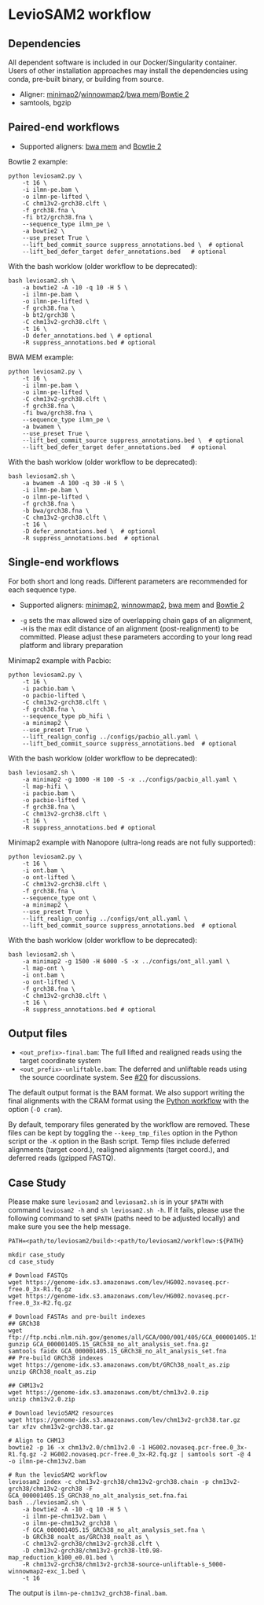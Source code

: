 # LevioSAM2 workflow

## Dependencies

All dependent software is included in our Docker/Singularity container.
Users of other installation approaches may install the dependencies using conda, pre-built binary, or building from source.

- Aligner: [minimap2](https://github.com/lh3/minimap2)/[winnowmap2](https://github.com/marbl/Winnowmap)/[bwa mem](https://github.com/lh3/bwa)/[Bowtie 2](http://bowtie-bio.sourceforge.net/bowtie2/manual.shtml)
- samtools, bgzip

## Paired-end workflows

- Supported aligners: [bwa mem](https://github.com/lh3/bwa) and [Bowtie 2](http://bowtie-bio.sourceforge.net/bowtie2/manual.shtml)

Bowtie 2 example:

```shell
python leviosam2.py \
    -t 16 \
    -i ilmn-pe.bam \
    -o ilmn-pe-lifted \
    -C chm13v2-grch38.clft \
    -f grch38.fna \
    -fi bt2/grch38.fna \
    --sequence_type ilmn_pe \
    -a bowtie2 \
    --use_preset True \
    --lift_bed_commit_source suppress_annotations.bed \  # optional
    --lift_bed_defer_target defer_annotations.bed   # optional
```

With the bash worklow (older workflow to be deprecated):

```shell
bash leviosam2.sh \
    -a bowtie2 -A -10 -q 10 -H 5 \
    -i ilmn-pe.bam \
    -o ilmn-pe-lifted \
    -f grch38.fna \
    -b bt2/grch38 \
    -C chm13v2-grch38.clft \
    -t 16 \
    -D defer_annotations.bed \ # optional
    -R suppress_annotations.bed # optional
```

BWA MEM example:

```shell
python leviosam2.py \
    -t 16 \
    -i ilmn-pe.bam \
    -o ilmn-pe-lifted \
    -C chm13v2-grch38.clft \
    -f grch38.fna \
    -fi bwa/grch38.fna \
    --sequence_type ilmn_pe \
    -a bwamem \
    --use_preset True \
    --lift_bed_commit_source suppress_annotations.bed \  # optional
    --lift_bed_defer_target defer_annotations.bed   # optional
```

With the bash worklow (older workflow to be deprecated):

```shell
bash leviosam2.sh \
    -a bwamem -A 100 -q 30 -H 5 \
    -i ilmn-pe.bam \
    -o ilmn-pe-lifted \
    -f grch38.fna \
    -b bwa/grch38.fna \
    -C chm13v2-grch38.clft \
    -t 16 \
    -D defer_annotations.bed \  # optional
    -R suppress_annotations.bed  # optional
```

## Single-end workflows

For both short and long reads. Different parameters are recommended for each sequence type.

- Supported aligners: [minimap2](https://github.com/lh3/minimap2), [winnowmap2](https://github.com/marbl/Winnowmap),
[bwa mem](https://github.com/lh3/bwa) and [Bowtie 2](http://bowtie-bio.sourceforge.net/bowtie2/manual.shtml) 

- `-g` sets the max allowed size of overlapping chain gaps of an alignment, `-H` is the max edit distance of an alignment (post-realignment) to be committed. Please adjust these parameters according to your long read platform and library preparation

Minimap2 example with Pacbio:

```shell
python leviosam2.py \
    -t 16 \
    -i pacbio.bam \
    -o pacbio-lifted \
    -C chm13v2-grch38.clft \
    -f grch38.fna \
    --sequence_type pb_hifi \
    -a minimap2 \
    --use_preset True \
    --lift_realign_config ../configs/pacbio_all.yaml \
    --lift_bed_commit_source suppress_annotations.bed  # optional
```

With the bash worklow (older workflow to be deprecated):

```shell
bash leviosam2.sh \
    -a minimap2 -g 1000 -H 100 -S -x ../configs/pacbio_all.yaml \
    -l map-hifi \
    -i pacbio.bam \
    -o pacbio-lifted \
    -f grch38.fna \
    -C chm13v2-grch38.clft \
    -t 16 \
    -R suppress_annotations.bed # optional
```

Minimap2 example with Nanopore (ultra-long reads are not fully supported):

```shell
python leviosam2.py \
    -t 16 \
    -i ont.bam \
    -o ont-lifted \
    -C chm13v2-grch38.clft \
    -f grch38.fna \
    --sequence_type ont \
    -a minimap2 \
    --use_preset True \
    --lift_realign_config ../configs/ont_all.yaml \
    --lift_bed_commit_source suppress_annotations.bed  # optional
```

With the bash worklow (older workflow to be deprecated):

```shell
bash leviosam2.sh \
    -a minimap2 -g 1500 -H 6000 -S -x ../configs/ont_all.yaml \
    -l map-ont \
    -i ont.bam \
    -o ont-lifted \
    -f grch38.fna \
    -C chm13v2-grch38.clft \
    -t 16 \
    -R suppress_annotations.bed # optional
```

## Output files

- `<out_prefix>-final.bam`: The full lifted and realigned reads using the target coordinate system
- `<out_prefix>-unliftable.bam`: The deferred and unliftable reads using the source coordinate system. See [#20](https://github.com/milkschen/leviosam2/issues/20) for discussions.

The default output format is the BAM format. We also support writing the final alignments with the CRAM format using the [Python workflow](leviosam2.py) with the option (`-O cram`).

By default, temporary files generated by the workflow are removed. These files can be kept by toggling the `--keep_tmp_files` option in the Python script or the `-K` option in the Bash script. Temp files include deferred alignments (target coord.), realigned alignments (target coord.), and deferred reads (gzipped FASTQ).

## Case Study

Please make sure `leviosam2` and `leviosam2.sh` is in your `$PATH` with command `leviosam2 -h` and `sh leviosam2.sh -h`.
If it fails, please use the following command to set `$PATH` (paths need to be adjusted locally) and make sure you see the help message.

```shell
PATH=<path/to/leviosam2/build>:<path/to/leviosam2/workflow>:${PATH}
```

```shell
mkdir case_study
cd case_study

# Download FASTQs
wget https://genome-idx.s3.amazonaws.com/lev/HG002.novaseq.pcr-free.0_3x-R1.fq.gz
wget https://genome-idx.s3.amazonaws.com/lev/HG002.novaseq.pcr-free.0_3x-R2.fq.gz

# Download FASTAs and pre-built indexes
## GRCh38
wget ftp://ftp.ncbi.nlm.nih.gov/genomes/all/GCA/000/001/405/GCA_000001405.15_GRCh38/seqs_for_alignment_pipelines.ucsc_ids/GCA_000001405.15_GRCh38_no_alt_analysis_set.fna.gz
gunzip GCA_000001405.15_GRCh38_no_alt_analysis_set.fna.gz
samtools faidx GCA_000001405.15_GRCh38_no_alt_analysis_set.fna
## Pre-build GRCh38 indexes
wget https://genome-idx.s3.amazonaws.com/bt/GRCh38_noalt_as.zip
unzip GRCh38_noalt_as.zip

## CHM13v2
wget https://genome-idx.s3.amazonaws.com/bt/chm13v2.0.zip
unzip chm13v2.0.zip

# Download levioSAM2 resources
wget https://genome-idx.s3.amazonaws.com/lev/chm13v2-grch38.tar.gz
tar xfzv chm13v2-grch38.tar.gz

# Align to CHM13
bowtie2 -p 16 -x chm13v2.0/chm13v2.0 -1 HG002.novaseq.pcr-free.0_3x-R1.fq.gz -2 HG002.novaseq.pcr-free.0_3x-R2.fq.gz | samtools sort -@ 4 -o ilmn-pe-chm13v2.bam

# Run the levioSAM2 workflow
leviosam2 index -c chm13v2-grch38/chm13v2-grch38.chain -p chm13v2-grch38/chm13v2-grch38 -F GCA_000001405.15_GRCh38_no_alt_analysis_set.fna.fai
bash ../leviosam2.sh \
    -a bowtie2 -A -10 -q 10 -H 5 \
    -i ilmn-pe-chm13v2.bam \
    -o ilmn-pe-chm13v2_grch38 \
    -f GCA_000001405.15_GRCh38_no_alt_analysis_set.fna \
    -b GRCh38_noalt_as/GRCh38_noalt_as \
    -C chm13v2-grch38/chm13v2-grch38.clft \
    -D chm13v2-grch38/chm13v2-grch38-lt0.98-map_reduction_k100_e0.01.bed \
    -R chm13v2-grch38/chm13v2-grch38-source-unliftable-s_5000-winnowmap2-exc_1.bed \
    -t 16
```

The output is `ilmn-pe-chm13v2_grch38-final.bam`.
